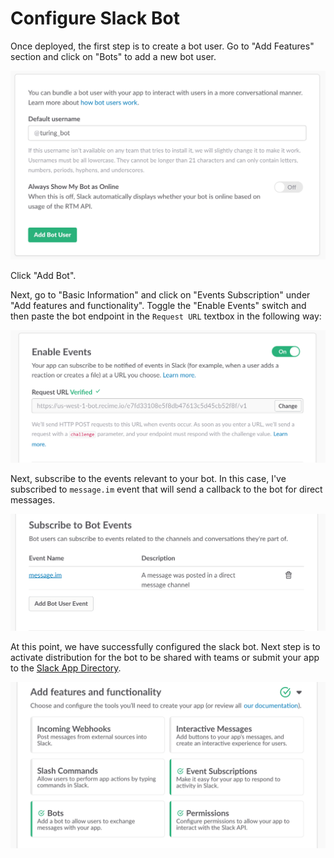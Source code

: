 # Configure Slack Bot


Once deployed, the first step is to create a bot user. Go to "Add Features" section and click on "Bots" to add a new bot user.


![](add-a-slack-bot-dialog.png)


Click "Add Bot".


Next, go to "Basic Information" and click on "Events Subscription" under "Add features and functionality". Toggle the "Enable Events" switch and then paste the bot endpoint in the `Request URL` textbox in the following way:

![](event-request-url.png)

Next, subscribe to the events relevant to your bot. In this case, I've subscribed to `message.im` event that will send a callback to the bot for direct messages.

![](slack-bot-events.png)


At this point, we have successfully configured the slack bot. Next step is to activate distribution for the bot to be shared with teams or submit your app to the [Slack App Directory](https://slack.com/apps).

![](slack-add-features.png)




